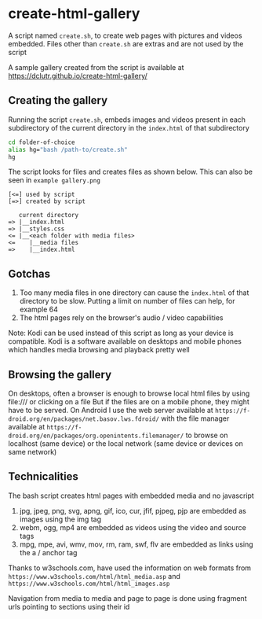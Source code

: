 # create-html-gallery
A script named `create.sh`, to create web pages with pictures and videos embedded. Files other than `create.sh` are extras and are not used by the script

A sample gallery created from the script is available at https://dclutr.github.io/create-html-gallery/

## Creating the gallery
Running the script `create.sh`, embeds images and videos present in each subdirectory of the current directory in the `index.html` of that subdirectory
```bash
cd folder-of-choice
alias hg="bash /path-to/create.sh"
hg
```
The script looks for files and creates files as shown below. This can also be seen in `example gallery.png`
```
[<=] used by script
[=>] created by script

   current directory
=> |__index.html
=> |__styles.css
<= |__<each folder with media files>
<=    |__media files
=>    |__index.html
```

## Gotchas
1. Too many media files in one directory can cause the `index.html` of that directory to be slow. Putting a limit on number of files can help, for example 64
2. The html pages rely on the browser's audio / video capabilities

Note: Kodi can be used instead of this script as long as your device is compatible.
Kodi is a software available on desktops and mobile phones which handles media browsing and playback pretty well

## Browsing the gallery
On desktops, often a browser is enough to browse local html files by using file:/// or clicking on a file
But if the files are on a mobile phone, they might have to be served. 
On Android I use 
the web server available at `https://f-droid.org/en/packages/net.basov.lws.fdroid/` with 
the file manager available at `https://f-droid.org/en/packages/org.openintents.filemanager/`
to browse on localhost (same device) or the local network (same device or devices on same network)

## Technicalities
The bash script creates html pages with embedded media and no javascript
1. jpg, jpeg, png, svg, apng, gif, ico, cur, jfif, pjpeg, pjp are embedded as images using the img tag
2. webm, ogg, mp4 are embedded as videos using the video and source tags
3. mpg, mpe, avi, wmv, mov, rm, ram, swf, flv are embedded as links using the a / anchor tag

Thanks to w3schools.com,
have used the information on web formats from `https://www.w3schools.com/html/html_media.asp` and `https://www.w3schools.com/html/html_images.asp`

Navigation from media to media and page to page is done using fragment urls pointing to sections using their id
